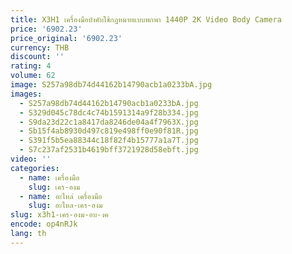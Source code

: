 ```yaml
---
title: X3H1 เครื่องมือบังคับใช้กฎหมายแบบพกพา 1440P 2K Video Body Camera
price: '6902.23'
price_original: '6902.23'
currency: THB
discount: ''
rating: 4
volume: 62
image: S257a98db74d44162b14790acb1a0233bA.jpg
images:
  - S257a98db74d44162b14790acb1a0233bA.jpg
  - S329d045c78dc4c74b1591314a9f28b334.jpg
  - S9da23d22c1a8417da8246de04a4f7963X.jpg
  - Sb15f4ab8930d497c819e498ff0e90f81R.jpg
  - S391f5b5ea88344c18f82f4b15777a1a7T.jpg
  - S7c237af2531b4619bff3721928d58ebft.jpg
video: ''
categories:
  - name: เครื่องมือ
    slug: เคร-องม
  - name: อะไหล่ เครื่องมือ
    slug: อะไหล-เคร-องม
slug: x3h1-เคร-องม-อบ-งค
encode: op4nRJk
lang: th
---
```

  